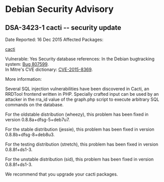 
Debian Security Advisory
========================


DSA-3423-1 cacti -- security update
-----------------------------------



Date Reported:
16 Dec 2015
Affected Packages:

[cacti](https://packages.debian.org/src:cacti)

Vulnerable:
Yes
Security database references:
In the Debian bugtracking system: [Bug 807599](https://bugs.debian.org/cgi-bin/bugreport.cgi?bug=807599).  
In Mitre's CVE dictionary: [CVE-2015-8369](https://security-tracker.debian.org/tracker/CVE-2015-8369).  

More information:

Several SQL injection vulnerabilities have been discovered in Cacti, an
RRDTool frontend written in PHP. Specially crafted input can be used by
an attacker in the rra\_id value of the graph.php script to execute
arbitrary SQL commands on the database.


For the oldstable distribution (wheezy), this problem has been fixed
in version 0.8.8a+dfsg-5+deb7u7.


For the stable distribution (jessie), this problem has been fixed in
version 0.8.8b+dfsg-8+deb8u3.


For the testing distribution (stretch), this problem has been fixed
in version 0.8.8f+ds1-3.


For the unstable distribution (sid), this problem has been fixed in
version 0.8.8f+ds1-3.


We recommend that you upgrade your cacti packages.






